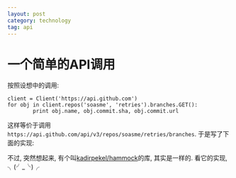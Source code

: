 ```yaml
---
layout: post
category: technology
tag: api
---
```


一个简单的API调用
===

按照设想中的调用:

    client = Client('https://api.github.com')
    for obj in client.repos('soasme', 'retries').branches.GET():
            print obj.name, obj.commit.sha, obj.commit.url

这样等价于调用 `https://api.github.com/api/v3/repos/soasme/retries/branches`.
于是写了下面的实现:

<script src="https://gist.github.com/soasme/7798580.js"></script>

不过, 突然想起来, 有个叫[kadirpekel/hammock](https://github.com/kadirpekel/hammock)的库, 其实是一样的. 看它的实现, ╮(╯_╰)╭ 

